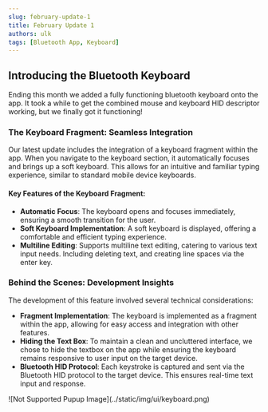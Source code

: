 ```yaml
---
slug: february-update-1
title: February Update 1
authors: ulk
tags: [Bluetooth App, Keyboard]
---
```


## Introducing the Bluetooth Keyboard

Ending this month we added a fully functioning bluetooth keyboard onto the app. It took a while to get the combined mouse and keyboard HID descriptor working, but we finally got it functioning!

### The Keyboard Fragment: Seamless Integration

Our latest update includes the integration of a keyboard fragment within the app. When you navigate to the keyboard section, it automatically focuses and brings up a soft keyboard. This allows for an intuitive and familiar typing experience, similar to standard mobile device keyboards.

#### Key Features of the Keyboard Fragment:
- **Automatic Focus**: The keyboard opens and focuses immediately, ensuring a smooth transition for the user.
- **Soft Keyboard Implementation**: A soft keyboard is displayed, offering a comfortable and efficient typing experience.
- **Multiline Editing**: Supports multiline text editing, catering to various text input needs. Including deleting text, and creating line spaces via the enter key.

### Behind the Scenes: Development Insights

The development of this feature involved several technical considerations:

- **Fragment Implementation**: The keyboard is implemented as a fragment within the app, allowing for easy access and integration with other features.
- **Hiding the Text Box**: To maintain a clean and uncluttered interface, we chose to hide the textbox on the app while ensuring the keyboard remains responsive to user input on the target device.
- **Bluetooth HID Protocol**: Each keystroke is captured and sent via the Bluetooth HID protocol to the target device. This ensures real-time text input and response.

<div class="img-center"> ![Not Supported Pupup Image](../static/img/ui/keyboard.png) </div>
